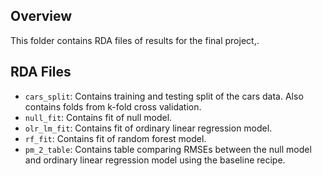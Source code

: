 ## Overview

This folder contains RDA files of results for the final project,.

## RDA Files
- `cars_split`:  Contains training and testing split of the cars data. Also contains folds from k-fold cross validation.
- `null_fit`: Contains fit of null model.
- `olr_lm_fit`: Contains fit of ordinary linear regression model.
- `rf_fit`: Contains fit of random forest model.
- `pm_2_table`: Contains table comparing RMSEs between the null model and ordinary linear regression model using the baseline recipe.
